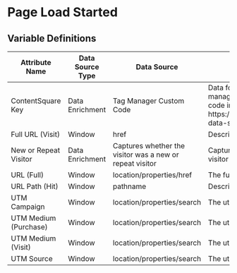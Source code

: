 # Page Load Started

### 

## Variable Definitions

|Attribute Name|Data Source Type|Data Source|Description|
| --- | --- | --- | --- |
|ContentSquare Key|Data Enrichment|Tag Manager Custom Code|Data for this attribute requires custom code in the tag manager. Read more about how to implement custom code in the tag manager here: https:\/\/docs.apolloplatform.com\/en\/articles\/5481690-data-sources.|
|Full URL (Visit)|Window|href|Description not provided|
|New or Repeat Visitor|Data Enrichment|Captures whether the visitor was a new or repeat visitor|Captures whether the visitor was a new or repeat visitor|
|URL (Full)|Window|location/properties/href|The full page URL.|
|URL Path (Hit)|Window|pathname|Description not provided|
|UTM Campaign|Window|location/properties/search|The utm\_campaign query string parameter|
|UTM Medium (Purchase)|Window|location/properties/search|The utm\_medium query string parameter|
|UTM Medium (Visit)|Window|location/properties/search|The utm\_medium query string parameter|
|UTM Source|Window|location/properties/search|The utm\_source query string parameter|



